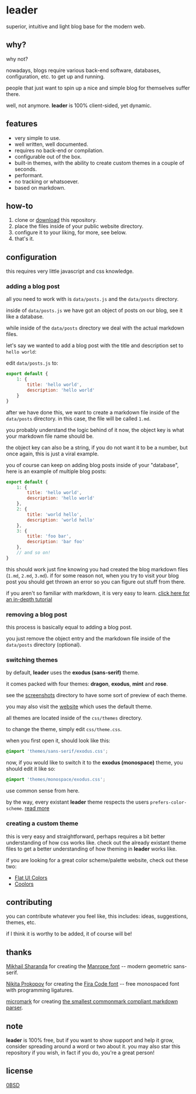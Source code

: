 # leader
superior, intuitive and light blog base for the modern web.

## why?
why not?

nowadays, blogs require various back-end software, databases, configuration, etc. to get up and running.

people that just want to spin up a nice and simple blog for themselves suffer there.

well, not anymore. **leader** is 100% client-sided, yet dynamic.

## features
- very simple to use.
- well written, well documented.
- requires no back-end or compilation.
- configurable out of the box.
- built-in themes, with the ability to create custom themes in a couple of seconds.
- performant.
- no tracking or whatsoever.
- based on markdown.

## how-to
1. clone or [download](https://github.com/often/leader/archive/refs/heads/main.zip) this repository.
2. place the files inside of your public website directory.
3. configure it to your liking, for more, see below.
4. that's it.

## configuration

this requires very little javascript and css knowledge.

### adding a blog post

all you need to work with is `data/posts.js` and the `data/posts` directory.

inside of `data/posts.js` we have got an object of posts on our blog, see it like a database.

while inside of the `data/posts` directory we deal with the actual markdown files.

let's say we wanted to add a blog post with the title and description set to `hello world`:

edit `data/posts.js` to:

```js
export default {
	1: {
		title: 'hello world',
		description: 'hello world'
	}
}
```

after we have done this, we want to create a markdown file inside of the `data/posts` directory. in this case, the file will be called `1.md`.

you probably understand the logic behind of it now, the object key is what your markdown file name should be.

the object key can also be a string, if you do not want it to be a number, but once again, this is just a viral example.

you of course can keep on adding blog posts inside of your "database", here is an example of multiple blog posts:

```js
export default {
	1: {
		title: 'hello world',
		description: 'hello world'
	},
	2: {
		title: 'world hello',
		description: 'world hello'
	},
	3: {
		title: 'foo bar',
		description: 'bar foo'
	},
	// and so on!
}
```

this should work just fine knowing you had created the blog markdown files (`1.md`, `2.md`, `3.md`). if for some reason not, when you try to visit your blog post you should get thrown an error so you can figure out stuff from there.

if you aren't so familiar with markdown, it is very easy to learn. [click here for an in-depth tutorial](https://commonmark.org/help/tutorial/)

### removing a blog post

this process is basically equal to adding a blog post.

you just remove the object entry and the markdown file inside of the `data/posts` directory (optional).

### switching themes

by default, **leader** uses the **exodus (sans-serif)** theme.

it comes packed with four themes: **dragon**, **exodus**, **mint** and **rose**.

see the [screenshots](screenshots) directory to have some sort of preview of each theme.

you may also visit the [website](https://often.github.io/leader/) which uses the default theme.

all themes are located inside of the `css/themes` directory.

to change the theme, simply edit `css/theme.css`.

when you first open it, should look like this:

```css
@import 'themes/sans-serif/exodus.css';
```

now, if you would like to switch it to the **exodus (monospace)** theme, you should edit it like so:

```css
@import 'themes/monospace/exodus.css';
```

use common sense from here.

by the way, every existant **leader** theme respects the users `prefers-color-scheme`. [read more](https://developer.mozilla.org/en-US/docs/Web/CSS/@media/prefers-color-scheme)

### creating a custom theme

this is very easy and straightforward, perhaps requires a bit better understanding of how css works like. check out the already existant theme files to get a better understanding of how theming in **leader** works like.

if you are looking for a great color scheme/palette website, check out these two:
- [Flat UI Colors](https://flatuicolors.com/)
- [Coolors](https://coolors.co/)

## contributing

you can contribute whatever you feel like, this includes: ideas, suggestions, themes, etc.

if I think it is worthy to be added, it of course will be!

## thanks
[Mikhail Sharanda](https://github.com/sharanda) for creating the [Manrope font](https://github.com/sharanda/manrope) -- modern geometric sans-serif.

[Nikita Prokopov](https://github.com/tonsky) for creating the [Fira Code font](https://github.com/tonsky/FiraCode) -- free monospaced font with programming ligatures.

[micromark](https://github.com/micromark) for creating [the smallest commonmark compliant markdown parser](https://github.com/micromark/micromark).

## note
**leader** is 100% free, but if you want to show support and help it grow, consider spreading around a word or two about it. you may also star this repository if you wish, in fact if you do, you're a great person!

## license
[0BSD](LICENSE)
